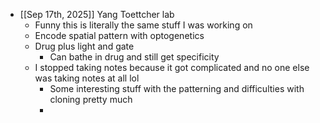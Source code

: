 - [[Sep 17th, 2025]] Yang Toettcher lab
	- Funny this is literally the same stuff I was working on
	- Encode spatial pattern with optogenetics
	- Drug plus light and gate
		- Can bathe in drug and still get specificity
	- I stopped taking notes because it got complicated and no one else was taking notes at all lol
		- Some interesting stuff with the patterning and difficulties with cloning pretty much
		-